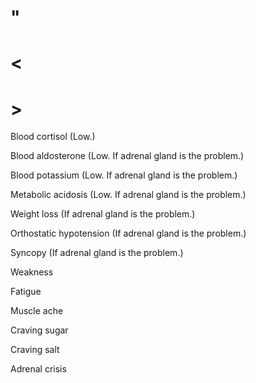 # "

# <

# >

Blood cortisol
(Low.)

Blood aldosterone
(Low. If adrenal gland is the problem.)

Blood potassium
(Low. If adrenal gland is the problem.)

Metabolic acidosis
(Low. If adrenal gland is the problem.)

Weight loss
(If adrenal gland is the problem.)

Orthostatic hypotension
(If adrenal gland is the problem.)

Syncopy
(If adrenal gland is the problem.)

Weakness

Fatigue

Muscle ache

Craving sugar

Craving salt

Adrenal crisis

